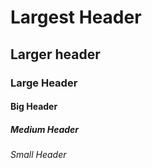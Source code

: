 # Largest Header
## Larger header
### Large Header
#### Big Header
##### Medium Header
###### Small Header
